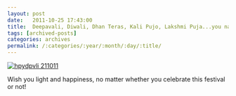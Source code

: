 ```yaml
---
layout: post
date:	2011-10-25 17:43:00
title:  Deepavali, Diwali, Dhan Teras, Kali Pujo, Lakshmi Puja...you name it...
tags: [archived-posts]
categories: archives
permalink: /:categories/:year/:month/:day/:title/
---
```

<a href="http://s1142.photobucket.com/albums/n602/Deepapctrsglr/?action=view&amp;current=IMG_0222-1.jpg" target="_blank"><img src="http://i1142.photobucket.com/albums/n602/Deepapctrsglr/IMG_0222-1.jpg" border="0" alt="hpydpvli 211011"></a>


Wish you light and happiness, no matter whether you celebrate this festival or not!
